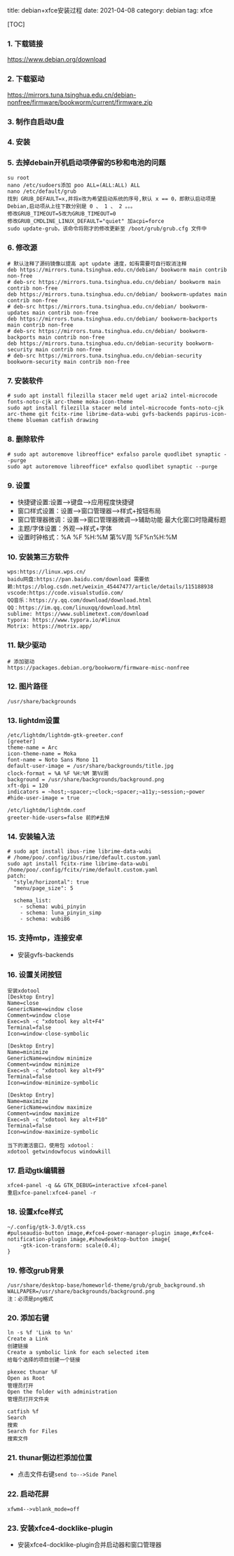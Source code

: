 title: debian+xfce安装过程
date: 2021-04-08
category: debian
tag: xfce

[TOC]

### 1. 下载链接

https://www.debian.org/download

### 2. 下载驱动

https://mirrors.tuna.tsinghua.edu.cn/debian-nonfree/firmware/bookworm/current/firmware.zip

### 3. 制作自启动U盘

### 4. 安装

### 5. 去掉debain开机启动项停留的5秒和电池的问题

```
su root
nano /etc/sudoers添加 poo ALL=(ALL:ALL) ALL
nano /etc/default/grub
找到 GRUB_DEFAULT=x,并将x改为希望启动系统的序号,默认 x == 0，即默认启动项是 Debian,启动项从上往下数分别是 0 、 1 、 2 。。。
修改GRUB_TIMEOUT=5改为GRUB_TIMEOUT=0
修改GRUB_CMDLINE_LINUX_DEFAULT="quiet" 加acpi=force
sudo update-grub，该命令将刚才的修改更新至 /boot/grub/grub.cfg 文件中
```

### 6. 修改源

```
# 默认注释了源码镜像以提高 apt update 速度，如有需要可自行取消注释
deb https://mirrors.tuna.tsinghua.edu.cn/debian/ bookworm main contrib non-free
# deb-src https://mirrors.tuna.tsinghua.edu.cn/debian/ bookworm main contrib non-free
deb https://mirrors.tuna.tsinghua.edu.cn/debian/ bookworm-updates main contrib non-free
# deb-src https://mirrors.tuna.tsinghua.edu.cn/debian/ bookworm-updates main contrib non-free
deb https://mirrors.tuna.tsinghua.edu.cn/debian/ bookworm-backports main contrib non-free
# deb-src https://mirrors.tuna.tsinghua.edu.cn/debian/ bookworm-backports main contrib non-free
deb https://mirrors.tuna.tsinghua.edu.cn/debian-security bookworm-security main contrib non-free
# deb-src https://mirrors.tuna.tsinghua.edu.cn/debian-security bookworm-security main contrib non-free
```

### 7. 安装软件

```
# sudo apt install filezilla stacer meld uget aria2 intel-microcode fonts-noto-cjk arc-theme moka-icon-theme
sudo apt install filezilla stacer meld intel-microcode fonts-noto-cjk arc-theme git fcitx-rime librime-data-wubi gvfs-backends papirus-icon-theme blueman catfish drawing
```

### 8. 删除软件

```
# sudo apt autoremove libreoffice* exfalso parole quodlibet synaptic --purge
sudo apt autoremove libreoffice* exfalso quodlibet synaptic --purge
```

### 9. 设置

- 快捷键设置:设置-->键盘-->应用程度快捷键
- 窗口样式设置：设置-->窗口管理器-->样式+按钮布局
- 窗口管理器微调：设置-->窗口管理器微调-->辅助功能  最大化窗口时隐藏标题
- 主题/字体设置：外观-->样式+字体
- 设置时钟格式：%A %F %H:%M 第%V周  %F%n%H:%M

### 10. 安装第三方软件

```
wps:https://linux.wps.cn/
baidu网盘:https://pan.baidu.com/download 需要依赖:https://blog.csdn.net/weixin_45447477/article/details/115188938
vscode:https://code.visualstudio.com/
QQ音乐：https://y.qq.com/download/download.html
QQ：https://im.qq.com/linuxqq/download.html
sublime: https://www.sublimetext.com/download
typora: https://www.typora.io/#linux
Motrix: https://motrix.app/
```

### 11. 缺少驱动

```
# 添加驱动
https://packages.debian.org/bookworm/firmware-misc-nonfree
```

### 12. 图片路径

```
/usr/share/backgrounds
```

### 13. lightdm设置

```
/etc/lightdm/lightdm-gtk-greeter.conf
[greeter]
theme-name = Arc
icon-theme-name = Moka
font-name = Noto Sans Mono 11
default-user-image = /usr/share/backgrounds/title.jpg
clock-format = %A %F %H:%M 第%V周
background = /usr/share/backgrounds/background.png
xft-dpi = 120
indicators = ~host;~spacer;~clock;~spacer;~a11y;~session;~power
#hide-user-image = true

/etc/lightdm/lightdm.conf
greeter-hide-users=false 前的#去掉
```

### 14. 安装输入法

```
# sudo apt install ibus-rime librime-data-wubi
# /home/poo/.config/ibus/rime/default.custom.yaml
sudo apt install fcitx-rime librime-data-wubi
/home/poo/.config/fcitx/rime/default.custom.yaml
patch:
  "style/horizontal": true
  "menu/page_size": 5

  schema_list:
    - schema: wubi_pinyin
    - schema: luna_pinyin_simp
    - schema: wubi86
```

### 15. 支持mtp，连接安卓

- 安装gvfs-backends

### 16. 设置关闭按钮

```
安装xdotool
[Desktop Entry]
Name=close
GenericName=window close
Comment=window close
Exec=sh -c "xdotool key alt+F4"
Terminal=false
Icon=window-close-symbolic

[Desktop Entry]
Name=minimize
GenericName=window minimize
Comment=window minimize
Exec=sh -c "xdotool key alt+F9"
Terminal=false
Icon=window-minimize-symbolic

[Desktop Entry]
Name=maximize
GenericName=window maximize
Comment=window maximize
Exec=sh -c "xdotool key alt+F10"
Terminal=false
Icon=window-maximize-symbolic

当下的激活窗口，使用包 xdotool：
xdotool getwindowfocus windowkill
```

### 17. 启动gtk编辑器

```
xfce4-panel -q && GTK_DEBUG=interactive xfce4-panel
重启xfce-panel:xfce4-panel -r
```

### 18. 设置xfce样式

```
~/.config/gtk-3.0/gtk.css
#pulseaudio-button image,#xfce4-power-manager-plugin image,#xfce4-notification-plugin image,#showdesktop-button image{
    -gtk-icon-transform: scale(0.4);
}
```

### 19. 修改grub背景

```
/usr/share/desktop-base/homeworld-theme/grub/grub_background.sh
WALLPAPER=/usr/share/backgrounds/background.png
注：必须是png格式
```

### 20. 添加右键

```
ln -s %f 'Link to %n'
Create a Link
创建链接
Create a symbolic link for each selected item
给每个选择的项目创建一个链接

pkexec thunar %F
Open as Root
管理员打开
Open the folder with administration
管理员打开文件夹

catfish %f
Search
搜索
Search for Files
搜索文件
```

### 21. thunar侧边栏添加位置

- 点击文件右键`send to-->Side Panel`

### 22. 启动花屏

```
xfwm4-->vblank_mode=off
```

### 23. 安装xfce4-docklike-plugin

- 安装xfce4-docklike-plugin合并启动器和窗口管理器